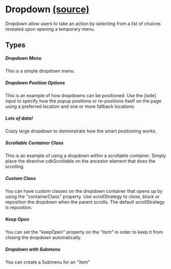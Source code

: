 Dropdown [(source)](https://github.com/bullhorn/novo-elements/blob/master/projects/novo-elements/src/elements/dropdown)
================================================================================================

Dropdown allow users to take an action by selecting from a list of choices revealed upon opening a temporary menu.

Types
-----

##### Dropdown Menu

This is a simple dropdown menu.

<code-example example="basic-drop-down"></code-example>


##### Dropdown Position Options

This is an example of how dropdowns can be positioned. Use the \[side\] input to specify how the popup positions or re\-positions itself on the page using a preferred location and one or more fallback locations:

<code-example example="position-drop-down"></code-example>

##### Lots of data!

Crazy large dropdown to demonstrate how the smart positioning works.

<code-example example="large-drop-down"></code-example>

##### Scrollable Container Class

This is an example of using a dropdown within a scrollable container. Simply place the directive cdkScrollable on the ancestor element that does the scrolling.

<code-example example="scrollable-drop-down"></code-example>

##### Custom Class

You can have custom classes on the dropdown container that opens up by using the "containerClass" property. Use scrollStrategy to close, block or reposition the dropdown when the parent scrolls. The default scrollStrategy is reposition.

<code-example example="custom-drop-down"></code-example>

##### Keep Open

You can set the "keepOpen" property on the "item" in order to keep it from closing the dropdown automatically.

<code-example example="multi-drop-down"></code-example>

##### Dropdown with Submenu

You can create a Submenu for an "item"

<code-example example="submenu-drop-down"></code-example>
